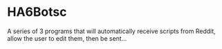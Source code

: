 # HA6Botsc
A series of 3 programs that will automatically receive scripts from Reddit, allow the user to edit them, then be sent…
